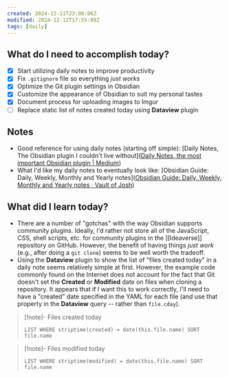 ```yaml
---
created: 2024-12-11T23:08:06Z
modified: 2024-12-12T17:55:08Z
tags: [daily]
---
```


## What do I need to accomplish today?

- [x] Start utilizing daily notes to improve productivity
- [x] Fix `.gitignore` file so everything *just works*
- [x] Optimize the Git plugin settings in Obsidian
- [x] Customize the appearance of Obsidian to suit my personal tastes
- [x] Document process for uploading images to Imgur
- [ ] Replace static list of notes created today using **Dataview** plugin

## Notes

- Good reference for using daily notes (starting off simple): [Daily Notes, The Obsidian plugin I couldn't live without]([Daily Notes, the most important Obsidian plugin | Medium](https://medium.com/@fnoer/daily-notes-the-obsidian-plugin-i-couldnt-live-without-cf124ebb57f6))
- What I'd like my daily notes to eventually look like: [Obsidian Guide: Daily, Weekly, Monthly and Yearly notes]([Obsidian Guide: Daily, Weekly, Monthly and Yearly notes · Vault of Josh](https://vaultofjosh.com/blog/obsidian-periodic-notes/))

## What did I learn today?

- There are a number of "gotchas" with the way Obsidian supports community plugins. Ideally, I'd rather not store all of the JavaScript, CSS, shell scripts, etc. for community plugins in the [[Ideaverse]] repository on GitHub. However, the benefit of having things *just work* (e.g., after doing a `git clone`) seems to be well worth the tradeoff.
- Using the **Dataview** plugin to show the list of "files created today" in a daily note seems relatively simple at first. However, the example code commonly found on the Internet does not account for the fact that Git doesn't set the **Created** or **Modified** date on files when cloning a repository. It appears that if I want this to work correctly, I'll need to have a "created" date specified in the YAML for each file (and use that property in the **Dataview** query -- rather than `file.cday`).

> [!note]- Files created today
>```dataview  
>LIST WHERE striptime(created) = date(this.file.name) SORT file.name
>```

> [!note]- Files modified today
>```dataview  
>LIST WHERE striptime(modified) = date(this.file.name) SORT file.name
>```
